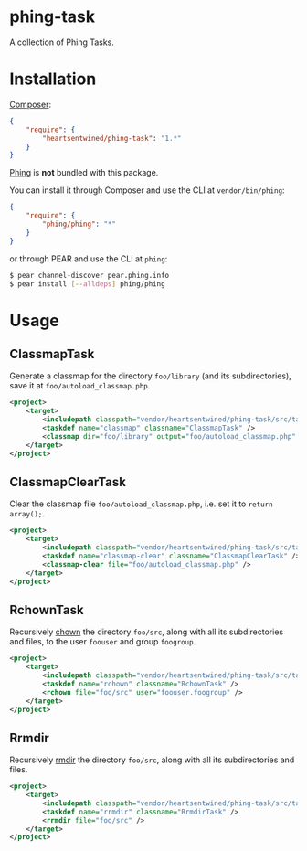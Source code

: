 # phing-task

A collection of Phing Tasks.

# Installation

[Composer](http://getcomposer.org/):

```json
{
    "require": {
        "heartsentwined/phing-task": "1.*"
    }
}
```

[Phing](https://github.com/phingofficial/phing) is **not** bundled with this package.

You can install it through Composer and use the CLI at `vendor/bin/phing`:

```json
{
    "require": {
        "phing/phing": "*"
    }
}
```

or through PEAR and use the CLI at `phing`:

```sh
$ pear channel-discover pear.phing.info
$ pear install [--alldeps] phing/phing
```

# Usage

## ClassmapTask

Generate a classmap for the directory `foo/library` (and its subdirectories), save it at `foo/autoload_classmap.php`.

```xml
<project>
    <target>
        <includepath classpath="vendor/heartsentwined/phing-task/src/task" />
        <taskdef name="classmap" classname="ClassmapTask" />
        <classmap dir="foo/library" output="foo/autoload_classmap.php" />
    </target>
</project>
```

## ClassmapClearTask

Clear the classmap file `foo/autoload_classmap.php`, i.e. set it to `return array();`.

```xml
<project>
    <target>
        <includepath classpath="vendor/heartsentwined/phing-task/src/task" />
        <taskdef name="classmap-clear" classname="ClassmapClearTask" />
        <classmap-clear file="foo/autoload_classmap.php" />
    </target>
</project>
```

## RchownTask

Recursively [chown](http://php.net/manual/en/function.chown.php) the directory `foo/src`, along with all its subdirectories and files, to the user `foouser` and group `foogroup`.

```xml
<project>
    <target>
        <includepath classpath="vendor/heartsentwined/phing-task/src/task" />
        <taskdef name="rchown" classname="RchownTask" />
        <rchown file="foo/src" user="foouser.foogroup" />
    </target>
</project>
```

## Rrmdir

Recursively [rmdir](http://php.net/manual/en/function.rmdir.php) the directory `foo/src`, along with all its subdirectories and files.

```xml
<project>
    <target>
        <includepath classpath="vendor/heartsentwined/phing-task/src/task" />
        <taskdef name="rrmdir" classname="RrmdirTask" />
        <rrmdir file="foo/src" />
    </target>
</project>
```
